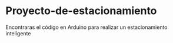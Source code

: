 # Proyecto-de-estacionamiento
Encontraras el código en Arduino para realizar un estacionamiento inteligente 
